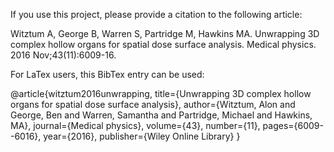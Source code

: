 If you use this project, please provide a citation to the following article:

Witztum A, George B, Warren S, Partridge M, Hawkins MA. Unwrapping 3D complex hollow organs for spatial dose surface analysis. Medical physics. 2016 Nov;43(11):6009-16.

For LaTex users, this BibTex entry can be used:

@article{witztum2016unwrapping,
  title={Unwrapping 3D complex hollow organs for spatial dose surface analysis},
  author={Witztum, Alon and George, Ben and Warren, Samantha and Partridge, Michael and Hawkins, MA},
  journal={Medical physics},
  volume={43},
  number={11},
  pages={6009--6016},
  year={2016},
  publisher={Wiley Online Library}
}